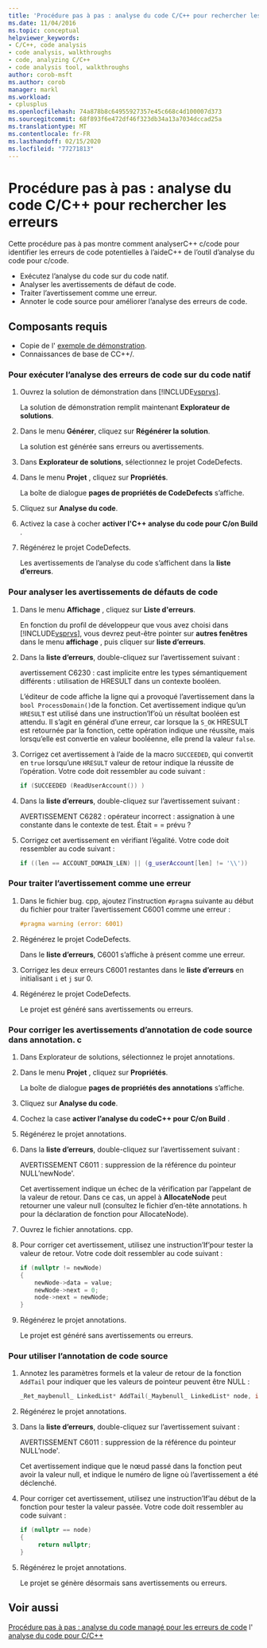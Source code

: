```yaml
---
title: 'Procédure pas à pas : analyse du code C/C++ pour rechercher les erreurs'
ms.date: 11/04/2016
ms.topic: conceptual
helpviewer_keywords:
- C/C++, code analysis
- code analysis, walkthroughs
- code, analyzing C/C++
- code analysis tool, walkthroughs
author: corob-msft
ms.author: corob
manager: markl
ms.workload:
- cplusplus
ms.openlocfilehash: 74a878b8c64955927357e45c668c4d100007d373
ms.sourcegitcommit: 68f893f6e472df46f323db34a13a7034dccad25a
ms.translationtype: MT
ms.contentlocale: fr-FR
ms.lasthandoff: 02/15/2020
ms.locfileid: "77271813"
---
```

# <a name="walkthrough-analyzing-cc-code-for-defects"></a>Procédure pas à pas : analyse du code C/C++ pour rechercher les erreurs

Cette procédure pas à pas montre comment analyserC++ c/code pour identifier les erreurs de code potentielles à l’aideC++ de l’outil d’analyse du code pour c/code.

- Exécutez l’analyse du code sur du code natif.
- Analyser les avertissements de défaut de code.
- Traiter l’avertissement comme une erreur.
- Annoter le code source pour améliorer l’analyse des erreurs de code.

## <a name="prerequisites"></a>Composants requis

- Copie de l' [exemple de démonstration](../code-quality/demo-sample.md).
- Connaissances de base de CC++/.

### <a name="to-run-code-defect-analysis-on-native-code"></a>Pour exécuter l’analyse des erreurs de code sur du code natif

1. Ouvrez la solution de démonstration dans [!INCLUDE[vsprvs](../code-quality/includes/vsprvs_md.md)].

     La solution de démonstration remplit maintenant **Explorateur de solutions**.

2. Dans le menu **Générer**, cliquez sur **Régénérer la solution**.

     La solution est générée sans erreurs ou avertissements.

3. Dans **Explorateur de solutions**, sélectionnez le projet CodeDefects.

4. Dans le menu **Projet** , cliquez sur **Propriétés**.

     La boîte de dialogue **pages de propriétés de CodeDefects** s’affiche.

5. Cliquez sur **Analyse du code**.

6. Activez la case à cocher **activer l'C++ analyse du code pour C/on Build** .

7. Régénérez le projet CodeDefects.

     Les avertissements de l’analyse du code s’affichent dans la **liste d’erreurs**.

### <a name="to-analyze-code-defect-warnings"></a>Pour analyser les avertissements de défauts de code

1. Dans le menu **Affichage** , cliquez sur **Liste d'erreurs**.

     En fonction du profil de développeur que vous avez choisi dans [!INCLUDE[vsprvs](../code-quality/includes/vsprvs_md.md)], vous devrez peut-être pointer sur **autres fenêtres** dans le menu **affichage** , puis cliquer sur **liste d’erreurs**.

2. Dans la **liste d’erreurs**, double-cliquez sur l’avertissement suivant :

     avertissement C6230 : cast implicite entre les types sémantiquement différents : utilisation de HRESULT dans un contexte booléen.

     L’éditeur de code affiche la ligne qui a provoqué l’avertissement dans la `bool ProcessDomain()`de la fonction. Cet avertissement indique qu’un `HRESULT` est utilisé dans une instruction’If’où un résultat booléen est attendu.  Il s’agit en général d’une erreur, car lorsque la `S_OK` HRESULT est retournée par la fonction, cette opération indique une réussite, mais lorsqu’elle est convertie en valeur booléenne, elle prend la valeur `false`.

3. Corrigez cet avertissement à l’aide de la macro `SUCCEEDED`, qui convertit en `true` lorsqu’une `HRESULT` valeur de retour indique la réussite de l’opération. Votre code doit ressembler au code suivant :

   ```cpp
   if (SUCCEEDED (ReadUserAccount()) )
   ```

4. Dans la **liste d’erreurs**, double-cliquez sur l’avertissement suivant :

     AVERTISSEMENT C6282 : opérateur incorrect : assignation à une constante dans le contexte de test. Était = = prévu ?

5. Corrigez cet avertissement en vérifiant l’égalité. Votre code doit ressembler au code suivant :

   ```cpp
   if ((len == ACCOUNT_DOMAIN_LEN) || (g_userAccount[len] != '\\'))
   ```

### <a name="to-treat-warning-as-an-error"></a>Pour traiter l’avertissement comme une erreur

1. Dans le fichier bug. cpp, ajoutez l’instruction `#pragma` suivante au début du fichier pour traiter l’avertissement C6001 comme une erreur :

   ```cpp
   #pragma warning (error: 6001)
   ```

2. Régénérez le projet CodeDefects.

     Dans le **liste d’erreurs**, C6001 s’affiche à présent comme une erreur.

3. Corrigez les deux erreurs C6001 restantes dans le **liste d’erreurs** en initialisant `i` et `j` sur 0.

4. Régénérez le projet CodeDefects.

     Le projet est généré sans avertissements ou erreurs.

### <a name="to-correct-the-source-code-annotation-warnings-in-annotationc"></a>Pour corriger les avertissements d’annotation de code source dans annotation. c

1. Dans Explorateur de solutions, sélectionnez le projet annotations.

2. Dans le menu **Projet** , cliquez sur **Propriétés**.

     La boîte de dialogue **pages de propriétés des annotations** s’affiche.

3. Cliquez sur **Analyse du code**.

4. Cochez la case **activer l’analyse du codeC++ pour C/on Build** .

5. Régénérez le projet annotations.

6. Dans la **liste d’erreurs**, double-cliquez sur l’avertissement suivant :

     AVERTISSEMENT C6011 : suppression de la référence du pointeur NULL’newNode'.

     Cet avertissement indique un échec de la vérification par l’appelant de la valeur de retour. Dans ce cas, un appel à **AllocateNode** peut retourner une valeur null (consultez le fichier d’en-tête annotations. h pour la déclaration de fonction pour AllocateNode).

7. Ouvrez le fichier annotations. cpp.

8. Pour corriger cet avertissement, utilisez une instruction’If’pour tester la valeur de retour. Votre code doit ressembler au code suivant :

   ```cpp
   if (nullptr != newNode)
   {
       newNode->data = value;
       newNode->next = 0;
       node->next = newNode;
   }
   ```

9. Régénérez le projet annotations.

     Le projet est généré sans avertissements ou erreurs.

### <a name="to-use-source-code-annotation"></a>Pour utiliser l’annotation de code source

1. Annotez les paramètres formels et la valeur de retour de la fonction `AddTail` pour indiquer que les valeurs de pointeur peuvent être NULL :

   ```cpp
   _Ret_maybenull_ LinkedList* AddTail(_Maybenull_ LinkedList* node, int value)
   ```

2. Régénérez le projet annotations.

3. Dans la **liste d’erreurs**, double-cliquez sur l’avertissement suivant :

     AVERTISSEMENT C6011 : suppression de la référence du pointeur NULL’node'.

     Cet avertissement indique que le nœud passé dans la fonction peut avoir la valeur null, et indique le numéro de ligne où l’avertissement a été déclenché.

4. Pour corriger cet avertissement, utilisez une instruction’If’au début de la fonction pour tester la valeur passée. Votre code doit ressembler au code suivant :

   ```cpp
   if (nullptr == node)
   {
        return nullptr;
   }
   ```

5. Régénérez le projet annotations.

     Le projet se génère désormais sans avertissements ou erreurs.

## <a name="see-also"></a>Voir aussi

[Procédure pas à pas : analyse du code managé pour les erreurs de code](../code-quality/walkthrough-analyzing-managed-code-for-code-defects.md)
l' [analyse du code pour C/C++ ](../code-quality/code-analysis-for-c-cpp-overview.md)
